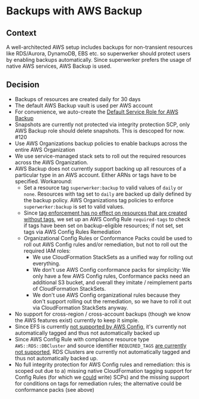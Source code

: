 # Backups with AWS Backup

## Context

A well-architected AWS setup includes backups for non-transient resources like RDS/Aurora, DynamoDB, EBS etc. so superwerker should protect users by enabling backups automatically.
Since superwerker prefers the usage of native AWS services, AWS Backup is used.

## Decision

- Backups of resources are created daily for 30 days
- The default AWS Backup vault is used per AWS account
- For convenience, we auto-create the [Default Service Role for AWS Backup](https://docs.aws.amazon.com/aws-backup/latest/devguide/iam-service-roles.html#default-service-roles)
- Snapshots are currently not protected via integrity protection SCP, only AWS Backup role should delete snapshots. This is descoped for now. #120
- Use AWS Organizations backup policies to enable backups across the entire AWS Organization
- We use service-managed stack sets to roll out the required resources across the AWS Organization.
- AWS Backup does not currently support backing up all resources of a particular type in an AWS account. Either ARNs or tags have to be specified. Workaround:
  - Set a resource tag `superwerker:backup` to valid values of `daily` or `none`. Resources with tag set to `daily` are backed up daily defined by the backup policy. AWS Organizations tag policies to enforce `superwerker:backup` is set to valid values.
  - Since [tag enforcement has no effect on resources that are created without tags](https://docs.aws.amazon.com/organizations/latest/userguide/orgs_manage_policies_tag-policies-enforcement.html), we set up an AWS Config Rule `required-tags` to check if tags have been set on backup-eligible resources; if not set, set tags via AWS Config Rules Remediation
  - Organizational Config Rules or Conformance Packs could be used to roll out AWS Config rules and/or remediation, but not to roll out the required IAM roles:
    - We use CloudFormation StackSets as a unified way for rolling out everything.
    - We don't use AWS Config conformance packs for simplicity: We only have a few AWS Config rules, Conformance packs need an additional S3 bucket, and overall they imitate / reimplement parts of CloudFormation StackSets.
    - We don't use AWS Config organizational rules because they don't support rolling out the remediation, so we have to roll it out via CloudFormation StackSets anyway.
- No support for cross-region / cross-account backups (though we know the AWS features exist) currently to keep it simple.
- Since EFS is currently [not supported by AWS Config](https://docs.aws.amazon.com/config/latest/developerguide/resource-config-reference.html), it's currently not automatically tagged and thus not automatically backed up
- Since AWS Config Rule with compliance resource type `AWS::RDS::DBCluster` and source identifier `REQUIRED_TAGS` [are currently not supported](https://docs.aws.amazon.com/config/latest/developerguide/required-tags.html), RDS Clusters are currently not automatically tagged and thus not automatically backed up.
- No full integrity protection for AWS Config rules and remediation: this is scoped out due to a) missing native CloudFormation tagging support for Config Rules (for which we [could](https://docs.aws.amazon.com/service-authorization/latest/reference/list_awsconfig.html#awsconfig-policy-keys) write) SCPs) and the missing support for conditions on tags for remediation rules; the alternative could be conformance packs (see above)
